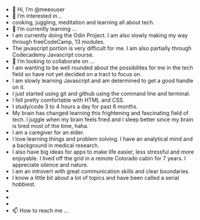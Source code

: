 - 👋 Hi, I’m @meeouser
- 👀 I’m interested in ..
- cooking, juggling, meditation and learning all about tech.
- 🌱 I’m currently learning ...
- I am currently doing the Odin Project.  I am also slowly making my way through freeCodeCamp, 13 modules.  
- The javascript portion is very difficult for me. I am also partially through Codecademy Javascript course.
- 💞️ I’m looking to collaborate on ...
- I am wanting to be well rounded about the possibilites for me in the tech field so have not yet decided on a tract to focus on.
- I am slowly learning Javascript and am determined to get a good handle on it.
- I just started using git and github using the command line and terminal. 
-  I fell pretty comfortable with HTML and CSS. 
- I study/code 3 to 4 hours a day for past 6 months.
- My brain has changed learning this frightening and fascinating field of tech.  I juggle when my brain feels fried and I sleep better since my brain is tired most of the time, haha.
- I am a caregiver for an elder.
- I love learning things and problem solving. I have an analytical mind and a background in medical research. 
- I also have big ideas for apps to make life easier, less stressful and more enjoyable. I lived off the grid in a remote Colorado cabin for 7 years. I appreciate silence and nature.
- I am an introvert with great communication skills and clear boundaries.  
- I know a little bit about a lot of topics and have been called a serial hobbiest.
- 
- 
- 
- 📫 How to reach me ...

<!---
meeouser/meeouser is a ✨ special ✨ repository because its `README.md` (this file) appears on your GitHub profile.
You can click the Preview link to take a look at your changes.
--->

